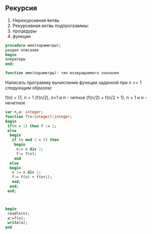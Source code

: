 ## Рекурсия

1. Нерекурсивная ветвь
2. Рекурсивная ветвь
подпрограммы:
1. процедуры
2. функции

```pascal
procedure имя(параметры);
раздел описания
begin
операторы
end;
```

```pascal
function имя(параметры): тип возвращаемого значения
```

Написать программу вычисления функции заданной при n >= 1 следующим образом:

f(n) =
{1, n = 1
{f(n/2), n>1 и n - четное
{f(n/2) + f(n/2 + 1), n > 1 и n - нечетное

```pascal
var n,a: integer;
function f(n:integer):integer;
begin
 if(n = 1) then f := 1;
 else 
  begin 
   if (n mod 2 = 0) then 
    begin
     n:= n div 2;
     f:= f(n);
    end
  else
  begin
   n := n div 2;
   f:= f(n) + f(n+1);
   end;
  end;
 end;



begin
 readln(n);
 a:=f(n);
 write(a);
end
 
```
